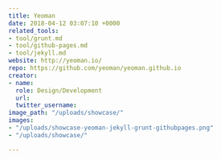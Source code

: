 ```yaml
---
title: Yeoman
date: 2018-04-12 03:07:10 +0000
related_tools:
- tool/grunt.md
- tool/github-pages.md
- tool/jekyll.md
website: http://yeoman.io/
repo: https://github.com/yeoman/yeoman.github.io
creator:
- name: 
  role: Design/Development
  url: 
  twitter_username: 
image_path: "/uploads/showcase/"
images:
- "/uploads/showcase-yeoman-jekyll-grunt-githubpages.png"
- "/uploads/showcase/"

---
```

